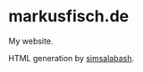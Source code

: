 # markusfisch.de

My website.

HTML generation by
[simsalabash](https://github.com/markusfisch/simsalabash).
